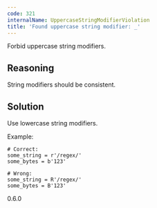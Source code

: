 ```yaml
---
code: 321
internalName: UppercaseStringModifierViolation
title: 'Found uppercase string modifier: _'
---
```


Forbid uppercase string modifiers.

## Reasoning
String modifiers should be consistent.

## Solution
Use lowercase string modifiers.

Example:

    # Correct:
    some_string = r'/regex/'
    some_bytes = b'123'
    
    # Wrong:
    some_string = R'/regex/'
    some_bytes = B'123'

<div class="versionadded">

0.6.0

</div>